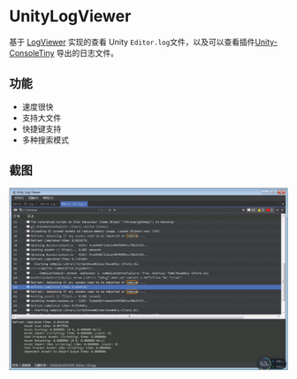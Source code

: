 # UnityLogViewer

基于 [LogViewer](https://github.com/woanware/LogViewer) 实现的查看 Unity `Editor.log`文件，以及可以查看插件[Unity-ConsoleTiny](https://github.com/akof1314/Unity-ConsoleTiny) 导出的日志文件。

## 功能

- 速度很快
- 支持大文件
- 快捷键支持
- 多种搜索模式

## 截图

![](screenshot.png)